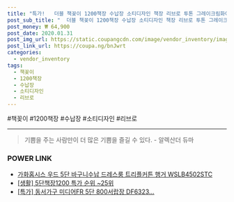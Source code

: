 ```yaml
--- 
title: "특가!   더블 책꽂이 1200책장 수납장 소티디자인 책장 리브로 투톤 그레이크림화이..." 
post_sub_title: "  더블 책꽂이 1200책장 수납장 소티디자인 책장 리브로 투톤 그레이크림화이트 5단책장" 
post_money: ₩ 64,900 
post_date: 2020.01.31 
post_img_url: https://static.coupangcdn.com/image/vendor_inventory/images/2018/10/11/15/8/a873195a-f858-405c-97bd-a90ea7721d3b.jpg 
post_link_url: https://coupa.ng/bnJwrt 
categories: 
  - vendor_inventory 
tags: 
  - 책꽂이 
  - 1200책장 
  - 수납장 
  - 소티디자인 
  - 리브로 
--- 
```

  #책꽂이 #1200책장 #수납장 #소티디자인 #리브로 
<hr> 

> 기쁨을 주는 사람만이 더 많은 기쁨을 즐길 수 있다. - 알렉산더 듀마 


### POWER LINK

* <a href="https://blog.naver.com/santokki14/221784966249" target="_blank">가화홈시스 우드 5단 바구니수납 드레스룸 트리플커튼 행거 WSLB4502STC</a>
* <a href="https://blog.naver.com/sakai111/221791542639" target="_blank"> [생활] 5단책장1200 특가 순위 ~25위</a>
* <a href="https://blog.naver.com/an0733/221788265841" target="_blank">[특가] 동서가구 미디어FR 5단 800서랍장 DF6323...</a>
